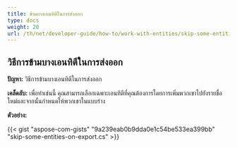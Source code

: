 ```yaml
---
title: ข้ามบางเอนทิตีในการส่งออก
type: docs
weight: 20
url: /th/net/developer-guide/how-to/work-with-entities/skip-some-entities-on-export/
---
```



## **วิธีการข้ามบางเอนทิตีในการส่งออก**

**ปัญหา:** วิธีการข้ามบางเอนทิตีในการส่งออก

**เคล็ดลับ:** เพื่อทำเช่นนี้ คุณสามารถเลือกเฉพาะเอนทิตีที่คุณต้องการโดยการเพิ่มพวกเขาไปยังรายชื่อใหม่และจากนั้นกำหนดให้พวกเขาในแบบร่าง

**ตัวอย่าง:**

{{< gist "aspose-com-gists" "9a239eab0b9dda0e1c54be533ea399bb" "skip-some-entities-on-export.cs" >}}
